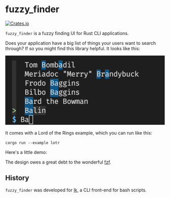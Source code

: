 # fuzzy_finder

[![Crates.io](https://img.shields.io/crates/v/fuzzy_finder.svg)](https://crates.io/crates/fuzzy_finder)

`fuzzy_finder` is a fuzzy finding UI for Rust CLI applications. 

Does your application have a big list of things your users want to search through? If so you might find this library helpful. It looks like this:

![An image showing fuzzy finding through Lord of the Ring characters](examples/example_01.png)

It comes with a Lord of the Rings example, which you can run like this:
```
cargo run --example lotr
```

Here's a little demo:
<script src="https://asciinema.org/a/kXov19ul80aSRmMLgWrleHkL9.js" id="asciicast-kXov19ul80aSRmMLgWrleHkL9" async></script>

The design owes a great debt to the wonderful [fzf](https://github.com/junegunn/fzf).

## History

`fuzzy_finder` was developed for [lk](https://github.com/jamescoleuk/lk), a CLI front-end for bash scripts.